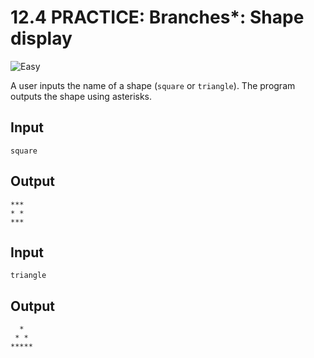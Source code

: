 # 12.4 PRACTICE: Branches*: Shape display
![Easy]

A user inputs the name of a shape (`square` or `triangle`).
The program outputs the shape using asterisks.

## Input
`square`

## Output
```
***
* *
***
```

## Input
`triangle`

## Output
```
  *
 * *
*****
```

[Easy]: https://flat.badgen.net/badge/Easy/★☆☆☆/green